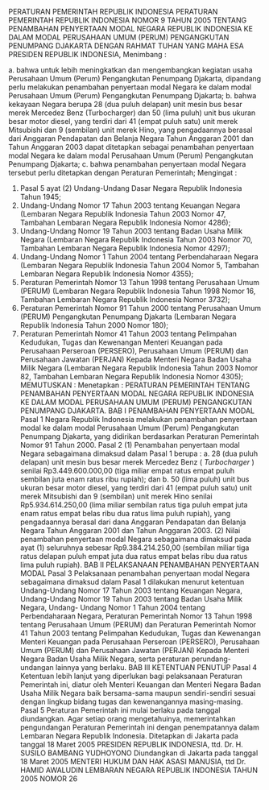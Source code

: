  PERATURAN PEMERINTAH REPUBLIK INDONESIA PERATURAN PEMERINTAH REPUBLIK INDONESIA NOMOR 9 TAHUN 2005 TENTANG PENAMBAHAN PENYERTAAN MODAL NEGARA REPUBLIK INDONESIA KE DALAM MODAL PERUSAHAAN UMUM (PERUM) PENGANGKUTAN PENUMPANG DJAKARTA
DENGAN RAHMAT TUHAN YANG MAHA ESA PRESIDEN REPUBLIK INDONESIA,
Menimbang :

a. bahwa untuk lebih meningkatkan dan mengembangkan kegiatan usaha Perusahaan Umum (Perum) Pengangkutan Penumpang Djakarta, dipandang perlu melakukan penambahan penyertaan modal Negara ke dalam modal Perusahaan Umum (Perum) Pengangkutan Penumpang Djakarta;
b. bahwa kekayaan Negara berupa 28 (dua puluh delapan) unit mesin bus besar merek Mercedez Benz (Turbocharger) dan 50 (lima puluh) unit bus ukuran besar motor diesel, yang terdiri dari 41 (empat puluh satu) unit merek Mitsubishi dan 9 (sembilan) unit merek Hino, yang pengadaannya berasal dari Anggaran Pendapatan dan Belanja Negara Tahun Anggaran 2001 dan Tahun Anggaran 2003 dapat ditetapkan sebagai penambahan penyertaan modal Negara ke dalam modal Perusahaan Umum (Perum) Pengangkutan Penumpang Djakarta;
c. bahwa penambahan penyertaan modal Negara tersebut perlu ditetapkan dengan Peraturan Pemerintah;
Mengingat :

1. Pasal 5 ayat (2) Undang-Undang Dasar Negara Republik Indonesia Tahun 1945;
2. Undang-Undang Nomor 17 Tahun 2003 tentang Keuangan Negara (Lembaran Negara Republik Indonesia Tahun 2003 Nomor 47, Tambahan Lembaran Negara Republik Indonesia Nomor 4286);
3. Undang-Undang Nomor 19 Tahun 2003 tentang Badan Usaha Milik Negara (Lembaran Negara Republik Indonesia Tahun 2003 Nomor 70, Tambahan Lembaran Negara Republik Indonesia Nomor 4297);
4. Undang-Undang Nomor 1 Tahun 2004 tentang Perbendaharaan Negara (Lembaran Negara Republik Indonesia Tahun 2004 Nomor 5, Tambahan Lembaran Negara Republik Indonesia Nomor 4355);
5. Peraturan Pemerintah Nomor 13 Tahun 1998 tentang Perusahaan Umum (PERUM) (Lembaran Negara Republik Indonesia Tahun 1998 Nomor 16, Tambahan Lembaran Negara Republik Indonesia Nomor 3732);
6. Peraturan Pemerintah Nomor 91 Tahun 2000 tentang Perusahaan Umum (PERUM) Pengangkutan Penumpang Djakarta (Lembaran Negara Republik Indonesia Tahun 2000 Nomor 180);
7. Peraturan Pemerintah Nomor 41 Tahun 2003 tentang Pelimpahan Kedudukan, Tugas dan Kewenangan Menteri Keuangan pada Perusahaan Perseroan (PERSERO), Perusahaan Umum (PERUM) dan Perusahaan Jawatan (PERJAN) Kepada Menteri Negara Badan Usaha Milik Negara (Lembaran Negara Republik Indonesia Tahun 2003 Nomor 82, Tambahan Lembaran Negara Republik Indonesia Nomor 4305);
MEMUTUSKAN :
 Menetapkan : PERATURAN PEMERINTAH TENTANG PENAMBAHAN PENYERTAAN MODAL NEGARA REPUBLIK INDONESIA KE DALAM MODAL PERUSAHAAN UMUM (PERUM) PENGANGKUTAN PENUMPANG DJAKARTA.
BAB I PENAMBAHAN PENYERTAAN MODAL
Pasal 1
Negara Republik Indonesia melakukan penambahan penyertaan modal ke dalam modal Perusahaan Umum (Perum) Pengangkutan Penumpang Djakarta, yang didirikan berdasarkan Peraturan Pemerintah Nomor 91 Tahun 2000.
Pasal 2
(1) Penambahan penyertaan modal Negara sebagaimana dimaksud dalam Pasal 1 berupa :
a. 28 (dua puluh delapan) unit mesin bus besar merek Mercedez Benz ( _Turbocharger_ ) senilai Rp3.449.600.000,00 (tiga miliar empat ratus empat puluh sembilan juta enam ratus ribu rupiah); dan b. 50 (lima puluh) unit bus ukuran besar motor diesel, yang terdiri dari 41 (empat puluh satu) unit merek Mitsubishi dan 9 (sembilan) unit merek Hino senilai Rp5.934.614.250,00 (lima miliar sembilan ratus tiga puluh empat juta enam ratus empat belas ribu dua ratus lima puluh rupiah), yang pengadaannya berasal dari dana Anggaran Pendapatan dan Belanja Negara Tahun Anggaran 2001 dan Tahun Anggaran 2003.
(2) Nilai penambahan penyertaan modal Negara sebagaimana dimaksud pada ayat (1) seluruhnya sebesar Rp9.384.214.250,00 (sembilan miliar tiga ratus delapan puluh empat juta dua ratus empat belas ribu dua ratus lima puluh rupiah).
BAB II PELAKSANAAN PENAMBAHAN PENYERTAAN MODAL
Pasal 3
Pelaksanaan penambahan penyertaan modal Negara sebagaimana dimaksud dalam Pasal 1 dilakukan menurut ketentuan Undang-Undang Nomor 17 Tahun 2003 tentang Keuangan Negara, Undang-Undang Nomor 19 Tahun 2003 tentang Badan Usaha Milik Negara, Undang- Undang Nomor 1 Tahun 2004 tentang Perbendaharaan Negara, Peraturan Pemerintah Nomor 13 Tahun 1998 tentang Perusahaan Umum (PERUM) dan Peraturan Pemerintah Nomor 41 Tahun 2003 tentang Pelimpahan Kedudukan, Tugas dan Kewenangan Menteri Keuangan pada Perusahaan Perseroan (PERSERO), Perusahaan Umum (PERUM) dan Perusahaan Jawatan (PERJAN) Kepada Menteri Negara Badan Usaha Milik Negara, serta peraturan perundang-undangan lainnya yang berlaku.
BAB III KETENTUAN PENUTUP
Pasal 4
Ketentuan lebih lanjut yang diperlukan bagi pelaksanaan Peraturan Pemerintah ini, diatur oleh Menteri Keuangan dan Menteri Negara Badan Usaha Milik Negara baik bersama-sama maupun sendiri-sendiri sesuai dengan lingkup bidang tugas dan kewenangannya masing-masing.
Pasal 5
Peraturan Pemerintah ini mulai berlaku pada tanggal diundangkan.
Agar setiap orang mengetahuinya, memerintahkan pengundangan Peraturan Pemerintah ini dengan penempatannya dalam Lembaran Negara Republik Indonesia. Ditetapkan di Jakarta pada tanggal 18 Maret 2005 PRESIDEN REPUBLIK INDONESIA, ttd. Dr. H. SUSILO BAMBANG YUDHOYONO Diundangkan di Jakarta pada tanggal 18 Maret 2005 MENTERI HUKUM DAN HAK ASASI MANUSIA, ttd Dr. HAMID AWALUDIN LEMBARAN NEGARA REPUBLIK INDONESIA TAHUN 2005 NOMOR 26